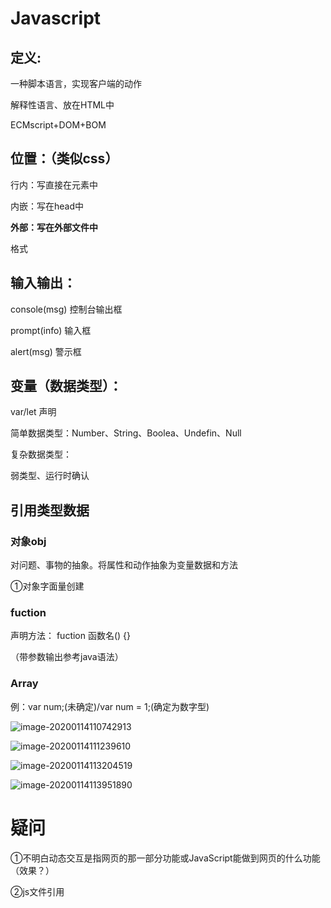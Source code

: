 # Javascript

## 定义:

一种脚本语言，实现客户端的动作

解释性语言、放在HTML中

ECMscript+DOM+BOM

## 位置：（类似css）

行内：写直接在元素中

内嵌：写在head中

**外部：写在外部文件中**

格式

## 输入输出：

console(msg) 控制台输出框

prompt(info) 输入框

alert(msg) 警示框

## 变量（数据类型）：

var/let 声明

简单数据类型：Number、String、Boolea、Undefin、Null

复杂数据类型：

弱类型、运行时确认

##  引用类型数据

### 对象obj

对问题、事物的抽象。将属性和动作抽象为变量数据和方法

①对象字面量创建

### fuction

声明方法： fuction 函数名() {}

（带参数输出参考java语法）

### Array



例：var num;(未确定)/var num = 1;(确定为数字型)

![image-20200114110742913](C:\Users\nwer\AppData\Roaming\Typora\typora-user-images\image-20200114110742913.png)

![image-20200114111239610](C:\Users\nwer\AppData\Roaming\Typora\typora-user-images\image-20200114111239610.png)

![image-20200114113204519](C:\Users\nwer\AppData\Roaming\Typora\typora-user-images\image-20200114113204519.png)

![image-20200114113951890](C:\Users\nwer\AppData\Roaming\Typora\typora-user-images\image-20200114113951890.png)

# 疑问

①不明白动态交互是指网页的那一部分功能或JavaScript能做到网页的什么功能（效果？）

②js文件引用